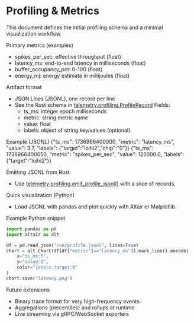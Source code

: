 # Profiling & Metrics

This document defines the initial profiling schema and a minimal visualization workflow.

Primary metrics (examples)
- spikes_per_sec: effective throughput (float)
- latency_ms: end-to-end latency in milliseconds (float)
- buffer_occupancy_pct: 0-100 (float)
- energy_mj: energy estimate in millijoules (float)

Artifact format
- JSON Lines (JSONL), one record per line
- See the Rust schema in [telemetry.profiling.ProfileRecord](crates/telemetry/src/lib.rs:10)
  Fields:
  - ts_ms: integer epoch milliseconds
  - metric: string metric name
  - value: float
  - labels: object of string key/values (optional)

Example (JSONL)
{"ts_ms": 1736966400000, "metric": "latency_ms", "value": 3.7, "labels": {"target":"loihi2","chip":"0"}}
{"ts_ms": 1736966400050, "metric": "spikes_per_sec", "value": 125000.0, "labels": {"target":"loihi2"}}

Emitting JSONL from Rust
- Use [telemetry.profiling.emit_profile_jsonl()](crates/telemetry/src/lib.rs:25) with a slice of records.

Quick visualization (Python)
- Load JSONL with pandas and plot quickly with Altair or Matplotlib.

Example Python snippet
```python
import pandas as pd
import altair as alt

df = pd.read_json("run/profile.jsonl", lines=True)
chart = alt.Chart(df[df["metric"]=="latency_ms"]).mark_line().encode(
    x="ts_ms:T",
    y="value:Q",
    color="labels.target:N"
)
chart.save("latency.png")
```

Future extensions
- Binary trace format for very high-frequency events
- Aggregations (percentiles) and rollups at runtime
- Live streaming via gRPC/WebSocket exporters
